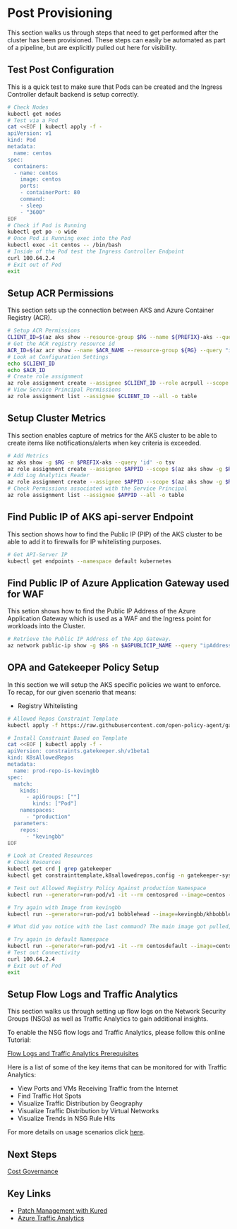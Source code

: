 # Post Provisioning

This section walks us through steps that need to get performed after the cluster has been provisioned. These steps can easily be automated as part of a pipeline, but are explicitly pulled out here for visibility.

## Test Post Configuration

This is a quick test to make sure that Pods can be created and the Ingress Controller default backend is setup correctly.

```bash
# Check Nodes
kubectl get nodes
# Test via a Pod
cat <<EOF | kubectl apply -f -
apiVersion: v1
kind: Pod
metadata:
  name: centos
spec:
  containers:
  - name: centos
    image: centos
    ports:
    - containerPort: 80
    command:
    - sleep
    - "3600"
EOF
# Check if Pod is Running
kubectl get po -o wide
# Once Pod is Running exec into the Pod
kubectl exec -it centos -- /bin/bash
# Inside of the Pod test the Ingress Controller Endpoint
curl 100.64.2.4
# Exit out of Pod
exit
```

## Setup ACR Permissions

This section sets up the connection between AKS and Azure Container Registry (ACR).

```bash
# Setup ACR Permissions
CLIENT_ID=$(az aks show --resource-group $RG --name ${PREFIX}-aks --query "servicePrincipalProfile.clientId" --output tsv)
# Get the ACR registry resource id
ACR_ID=$(az acr show --name $ACR_NAME --resource-group ${RG} --query "id" --output tsv)
# Look at Configuration Settings
echo $CLIENT_ID
echo $ACR_ID
# Create role assignment
az role assignment create --assignee $CLIENT_ID --role acrpull --scope $ACR_ID
# View Service Principal Permissions
az role assignment list --assignee $CLIENT_ID --all -o table
```

## Setup Cluster Metrics

This section enables capture of metrics for the AKS cluster to be able to create items like notifications/alerts when key criteria is exceeded.

```bash
# Add Metrics
az aks show -g $RG -n $PREFIX-aks --query 'id' -o tsv
az role assignment create --assignee $APPID --scope $(az aks show -g $RG -n $PREFIX-aks --query 'id' -o tsv) --role "Monitoring Metrics Publisher"
# Add Log Analytics Reader
az role assignment create --assignee $APPID --scope $(az aks show -g $RG -n $PREFIX-aks --query 'id' -o tsv) --role "Log Analytics Reader"
# Check Permissions associated with the Service Principal
az role assignment list --assignee $APPID --all -o table
```

## Find Public IP of AKS api-server Endpoint

This section shows how to find the Public IP (PIP) of the AKS cluster to be able to add it to firewalls for IP whitelisting purposes.

```bash
# Get API-Server IP
kubectl get endpoints --namespace default kubernetes
```

## Find Public IP of Azure Application Gateway used for WAF

This setion shows how to find the Public IP Address of the Azure Application Gateway which is used as a WAF and the Ingress point for workloads into the Cluster.

```bash
# Retrieve the Public IP Address of the App Gateway.
az network public-ip show -g $RG -n $AGPUBLICIP_NAME --query "ipAddress" -o tsv
```

## OPA and Gatekeeper Policy Setup

In this section we will setup the AKS specific policies we want to enforce. To recap, for our given scenario that means:

* Registry Whitelisting

```bash
# Allowed Repos Constraint Template
kubectl apply -f https://raw.githubusercontent.com/open-policy-agent/gatekeeper/master/demo/agilebank/templates/k8sallowedrepos_template.yaml

# Install Constraint Based on Template
cat <<EOF | kubectl apply -f -
apiVersion: constraints.gatekeeper.sh/v1beta1
kind: K8sAllowedRepos
metadata:
  name: prod-repo-is-kevingbb
spec:
  match:
    kinds:
      - apiGroups: [""]
        kinds: ["Pod"]
    namespaces:
      - "production"
  parameters:
    repos:
      - "kevingbb"
EOF

# Look at Created Resources
# Check Resources
kubectl get crd | grep gatekeeper
kubectl get constrainttemplate,k8sallowedrepos,config -n gatekeeper-system

# Test out Allowed Registry Policy Against production Namespace
kubectl run --generator=run-pod/v1 -it --rm centosprod --image=centos -n production

# Try again with Image from kevingbb
kubectl run --generator=run-pod/v1 bobblehead --image=kevingbb/khbobble -n production

# What did you notice with the last command? The main image got pulled, but the sidecar images did not :).

# Try again in default Namespace
kubectl run --generator=run-pod/v1 -it --rm centosdefault --image=centos -n default
# Test out Connectivity
curl 100.64.2.4
# Exit out of Pod
exit
```

## Setup Flow Logs and Traffic Analytics

This section walks us through setting up flow logs on the Network Security Groups (NSGs) as well as Traffic Analytics to gain additional insights.

To enable the NSG flow logs and Traffic Analytics, please follow this online Tutorial:

[Flow Logs and Traffic Analytics Prerequisites](https://docs.microsoft.com/en-us/azure/network-watcher/traffic-analytics#prerequisites)

Here is a list of some of the key items that can be monitored for with Traffic Analytics:

* View Ports and VMs Receiving Traffic from the Internet
* Find Traffic Hot Spots
* Visualize Traffic Distribution by Geography
* Visualize Traffic Distribution by Virtual Networks
* Visualize Trends in NSG Rule Hits

For more details on usage scenarios click [here](https://docs.microsoft.com/en-us/azure/network-watcher/traffic-analytics#usage-scenarios).

## Next Steps

[Cost Governance](/cost-governance/README.md)

## Key Links

* [Patch Management with Kured](https://docs.microsoft.com/en-us/azure/aks/node-updates-kured)
* [Azure Traffic Analytics](https://docs.microsoft.com/en-us/azure/network-watcher/traffic-analytics)
